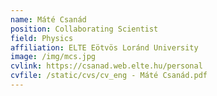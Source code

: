 ```yaml
---
name: Máté Csanád
position: Collaborating Scientist
field: Physics
affiliation: ELTE Eötvös Loránd University
image: /img/mcs.jpg
cvlink: https://csanad.web.elte.hu/personal
cvfile: /static/cvs/cv_eng - Máté Csanád.pdf
---
```

